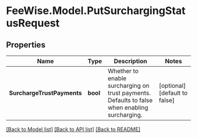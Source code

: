 # FeeWise.Model.PutSurchargingStatusRequest

## Properties

Name | Type | Description | Notes
------------ | ------------- | ------------- | -------------
**SurchargeTrustPayments** | **bool** | Whether to enable surcharging on trust payments. Defaults to false when enabling surcharging. | [optional] [default to false]

[[Back to Model list]](../README.md#documentation-for-models) [[Back to API list]](../README.md#documentation-for-api-endpoints) [[Back to README]](../README.md)

